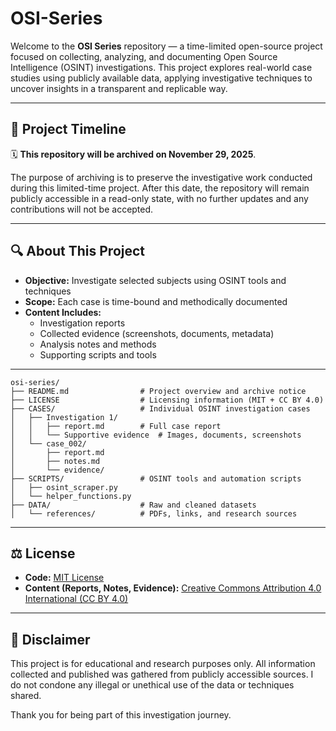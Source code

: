 # OSI-Series

Welcome to the **OSI Series** repository — a time-limited open-source project focused on collecting, analyzing, and documenting Open Source Intelligence (OSINT) investigations. This project explores real-world case studies using publicly available data, applying investigative techniques to uncover insights in a transparent and replicable way.

---

## 📅 Project Timeline

🗓️ **This repository will be archived on November 29, 2025**.

The purpose of archiving is to preserve the investigative work conducted during this limited-time project. After this date, the repository will remain publicly accessible in a read-only state, with no further updates and any contributions will not be accepted.

---

## 🔍 About This Project

- **Objective:** Investigate selected subjects using OSINT tools and techniques
- **Scope:** Each case is time-bound and methodically documented
- **Content Includes:**
  - Investigation reports
  - Collected evidence (screenshots, documents, metadata)
  - Analysis notes and methods
  - Supporting scripts and tools

---
```
osi-series/
├── README.md                # Project overview and archive notice
├── LICENSE                  # Licensing information (MIT + CC BY 4.0)
├── CASES/                   # Individual OSINT investigation cases
│   ├── Investigation 1/
│   │   ├── report.md        # Full case report
│   │   └── Supportive evidence  # Images, documents, screenshots
│   └── case_002/
│       ├── report.md
│       ├── notes.md
│       └── evidence/
├── SCRIPTS/                 # OSINT tools and automation scripts
│   ├── osint_scraper.py
│   └── helper_functions.py
├── DATA/                    # Raw and cleaned datasets
│   └── references/          # PDFs, links, and research sources
```

---

## ⚖️ License

- **Code:** [MIT License](LICENSE)
- **Content (Reports, Notes, Evidence):** [Creative Commons Attribution 4.0 International (CC BY 4.0)](https://creativecommons.org/licenses/by/4.0/)

---

## 🧾 Disclaimer

This project is for educational and research purposes only. All information collected and published was gathered from publicly accessible sources. I do not condone any illegal or unethical use of the data or techniques shared.

Thank you for being part of this investigation journey.
